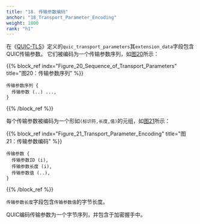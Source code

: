 ```yaml
---
title: "18. 传输参数编码"
anchor: "18_Transport_Parameter_Encoding"
weight: 1800
rank: "h1"
---
```


在《[QUIC-TLS](/RFC9001_Chinese_Translation)》定义的`quic_transport_parameters`其`extension_data`字段包含QUIC传输参数。
它们被编码为一个传输参数序列，如[图20](#Figure_20_Sequence_of_Transport_Parameters)所示：

{{% block_ref
    indx="Figure_20_Sequence_of_Transport_Parameters"
    title="图20：传输参数序列" %}}

```
传输参数序列 {
  传输参数 (..) ...,
}
```

{{% /block_ref %}}

每个传输参数被编码为一个形如`(标识符,长度,值)`的元组，如[图21](#Figure_21_Transport_Parameter_Encoding)所示：

{{% block_ref
    indx="Figure_21_Transport_Parameter_Encoding"
    title="图21：传输参数编码" %}}

```
传输参数 {
  传输参数ID (i),
  传输参数长度 (i),
  传输参数值 (..),
}
```

{{% /block_ref %}}

`传输参数长度`字段包含`传输参数值`的字节长度。

QUIC编码传输参数为一个字节序列，并包含于加密握手中。
